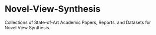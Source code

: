 # Novel-View-Synthesis
Collections of State-of-Art Academic Papers, Reports, and Datasets for Novel View Synthesis
